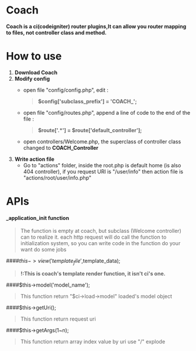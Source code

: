 # Coach

**Coach is a ci(codeigniter) router plugins,It can allow you router mapping to files, not controller class and method.**

# How to use
1. **Download Coach**
2. **Modify config**
    * open file "config/config.php", edit : 
	    >**$config['subclass_prefix'] = 'COACH_';**
    
	* open file "config/routes.php", append a line of code to the end of the file : 
		>**$route['.*'] = $route['default_controller'];**
	
	* open controllers/Welcome.php, the superclass of controller class changed to **COACH_Controller**
3. **Write action file** 
    * Go to "actions" folder,  inside the root.php is default home (is also 404 controller), if you request URI is "/user/info" then action file is "actions/root/user/info.php"

# APIs

#### _application_init function
>The function is empty at coach, but subclass (Welcome controller) can to realize it.
>each http request will do call the function to initialization system, so you can write code in the function do your want do some jobs

####$this->view('template_file',$template_data);
>**!:This is coach's template render function, it isn't ci's one.**

####$this->model('model_name'); 
>This function return "$ci->load->model" loaded's model object

####$this->getUri(); 
>This function return request uri

####$this->getArgs(1~n); 
>This function return array index value by uri use "/" explode
